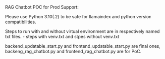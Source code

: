 RAG Chatbot POC for Prod Support:

Please use Python 3.10(.2) to be safe for llamaindex and python version compatibilities.

Steps to run with and without virtual environment are in respectively named txt files. - steps with venv.txt and stpes without venv.txt

backend_updatable_start.py and frontend_updatable_start.py are final ones,
backeng_rag_chatbot.py and frontend_rag_chatbot.py are for PoC.
